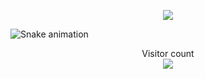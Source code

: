 
<p align="center">
  <img src="https://media4.giphy.com/media/sLlA3D82b344w/giphy.gif?cid=ecf05e4788pz94fzwu2wzdtbr5vpyzulkzwsea2xnnzxn56t&rid=giphy.gif&ct=g" >
</p> 

 ![Snake animation](https://github.com/joaoplay16/joaoplay16/blob/output/contributions.svg) 

<p align="center"> 
  Visitor count<br>
  <img src="https://profile-counter.glitch.me/joaoplay16/count.svg" />
</p>
